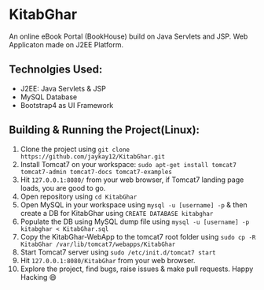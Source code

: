 # KitabGhar
An online eBook Portal (BookHouse) build on Java Servlets and JSP.
Web Applicaton made on J2EE Platform.

## Technolgies Used:
 - J2EE: Java Servlets & JSP
 - MySQL Database
 - Bootstrap4 as UI Framework
 
## Building & Running the Project(Linux):
1. Clone the project using `git clone https://github.com/jaykay12/KitabGhar.git`
2. Install Tomcat7 on your workspace:
    `sudo apt-get install tomcat7 tomcat7-admin tomcat7-docs tomcat7-examples`
3. Hit `127.0.0.1:8080/` from your web browser, if Tomcat7 landing page loads, you are good to go.
4. Open repository using `cd KitabGhar`
5. Open MySQL in your workspace using `mysql -u [username] -p` & then create a DB for KitabGhar using `CREATE DATABASE kitabghar`
6. Populate the DB using MySQL dump file using `mysql -u [username] -p kitabghar < KitabGhar.sql`
7. Copy the KitabGhar-WebApp to the tomcat7 root folder using `sudo cp -R KitabGhar /var/lib/tomcat7/webapps/KitabGhar`
8. Start Tomcat7 server using `sudo /etc/init.d/tomcat7 start`
9. Hit `127.0.0.1:8080/KitabGhar` from your web browser.
10. Explore the project, find bugs, raise issues & make pull requests. Happy Hacking :smile:
